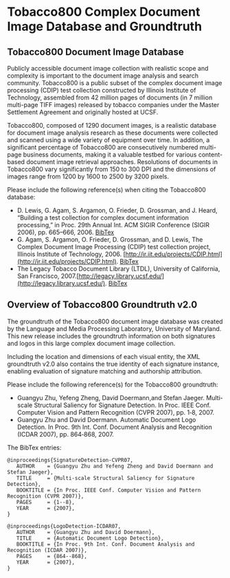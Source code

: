 # Tobacco800 Complex Document Image Database and Groundtruth

## Tobacco800 Document Image Database

Publicly accessible document image collection with realistic scope and complexity is important to the document image analysis and search community. Tobacco800 is a public subset of the complex document image processing (CDIP) test collection constructed by Illinois Institute of Technology, assembled from 42 million pages of documents (in 7 million multi-page TIFF images) released by tobacco companies under the Master Settlement Agreement and originally hosted at UCSF.

Tobacco800, composed of 1290 document images, is a realistic database for document image analysis research as these documents were collected and scanned using a wide variety of equipment over time. In addition, a significant percentage of Tobacco800 are consecutively numbered multi-page business documents, making it a valuable testbed for various content-based document image retrieval approaches. Resolutions of documents in Tobacco800 vary significantly from 150 to 300 DPI and the dimensions of images range from 1200 by 1600 to 2500 by 3200 pixels.

Please include the following reference(s) when citing the Tobacco800 database:

* D. Lewis, G. Agam, S. Argamon, O. Frieder, D. Grossman, and J. Heard, “Building a test collection for complex document information processing,” in Proc. 29th Annual Int. ACM SIGIR Conference (SIGIR 2006), pp. 665–666, 2006. [BibTex](http://www.umiacs.umd.edu/~zhugy/Docs/SIGIR2006_BibTex.html)
* G. Agam, S. Argamon, O. Frieder, D. Grossman, and D. Lewis, The Complex Document Image Processing (CDIP) test collection project, Illinois Institute of Technology, 2006. [http://ir.iit.edu/projects/CDIP.html](http://ir.iit.edu/projects/CDIP.html). [BibTex](http://www.umiacs.umd.edu/~zhugy/Docs/CDIP2006_BibTex.html)
* The Legacy Tobacco Document Library (LTDL), University of California, San Francisco, 2007.[http://legacy.library.ucsf.edu/](http://legacy.library.ucsf.edu/). [BibTex](http://www.umiacs.umd.edu/~zhugy/Docs/LTDL2007_BibTex.html)


## Overview of Tobacco800 Groundtruth v2.0

The groundtruth of the Tobacco800 document image database was created by the Language and Media Processing Laboratory, University of Maryland. This new release includes the groundtruth information on both signatures and logos in this large complex document image collection.

Including the location and dimensions of each visual entity, the XML groundtruth v2.0 also contains the true identity of each signature instance, enabling evaluation of signature matching and authorship attribution.

Please include the following reference(s) for the Tobacco800 groundtruth:

* Guangyu Zhu, Yefeng Zheng, David Doermann,and Stefan Jaeger. Multi-scale Structural Saliency for Signature Detection. In Proc. IEEE Conf. Computer Vision and Pattern Recognition (CVPR 2007), pp. 1‐8, 2007.
* Guangyu Zhu and David Doermann. Automatic Document Logo Detection. In Proc. 9th Int. Conf. Document Analysis and Recognition (ICDAR 2007), pp. 864‐868, 2007.

The BibTex entries:

```
@inproceedings{SignatureDetection-CVPR07,
   AUTHOR    = {Guangyu Zhu and Yefeng Zheng and David Doermann and Stefan Jaeger},
   TITLE     = {Multi-scale Structural Saliency for Signature Detection},
   BOOKTITLE = {In Proc. IEEE Conf. Computer Vision and Pattern Recognition (CVPR 2007)},
   PAGES     = {1--8},
   YEAR      = {2007},
}

@inproceedings{LogoDetection-ICDAR07,
   AUTHOR    = {Guangyu Zhu and David Doermann},
   TITLE     = {Automatic Document Logo Detection},
   BOOKTITLE = {In Proc. 9th Int. Conf. Document Analysis and Recognition (ICDAR 2007)},
   PAGES     = {864--868},
   YEAR      = {2007},
}
```
